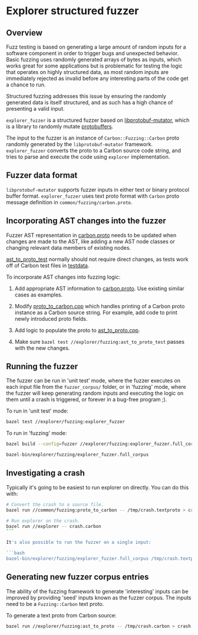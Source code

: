 # Explorer structured fuzzer

<!--
Part of the Carbon Language project, under the Apache License v2.0 with LLVM
Exceptions. See /LICENSE for license information.
SPDX-License-Identifier: Apache-2.0 WITH LLVM-exception
-->

## Overview

Fuzz testing is based on generating a large amount of random inputs for a
software component in order to trigger bugs and unexpected behavior. Basic
fuzzing uses randomly generated arrays of bytes as inputs, which works great for
some applications but is problematic for testing the logic that operates on
highly structured data, as most random inputs are immediately rejected as
invalid before any interesting parts of the code get a chance to run.

Structured fuzzing addresses this issue by ensuring the randomly generated data
is itself structured, and as such has a high chance of presenting a valid input.

`explorer_fuzzer` is a structured fuzzer based on
[libprotobuf-mutator](https://github.com/google/libprotobuf-mutator), which is a
library to randomly mutate
[protobuffers](https://github.com/protocolbuffers/protobuf).

The input to the fuzzer is an instance of `Carbon::Fuzzing::Carbon` proto
randomly generated by the `libprotobuf-mutator` framework. `explorer_fuzzer`
converts the proto to a Carbon source code string, and tries to parse and
execute the code using `explorer` implementation.

## Fuzzer data format

`libprotobuf-mutator` supports fuzzer inputs in either text or binary protocol
buffer format. `explorer_fuzzer` uses text proto format with `Carbon` proto
message definition in `common/fuzzing/carbon.proto`.

## Incorporating AST changes into the fuzzer

Fuzzer AST representation in [carbon.proto](/common/fuzzing/carbon.proto) needs
to be updated when changes are made to the AST, like adding a new AST node
classes or changing relevant data members of existing nodes.

[ast_to_proto_test](ast_to_proto_test.cpp) normally should not require direct
changes, as tests work off of Carbon test files in
[testdata](/explorer/testdata).

To incorporate AST changes into fuzzing logic:

1. Add appropriate AST information to
   [carbon.proto](/common/fuzzing/carbon.proto). Use existing similar cases as
   examples.

2. Modify [proto_to_carbon.cpp](/common/fuzzing/proto_to_carbon.cpp) which
   handles printing of a Carbon proto instance as a Carbon source string. For
   example, add code to print newly introduced proto fields.

3. Add logic to populate the proto to
   [ast_to_proto.cpp](/explorer/fuzzing/ast_to_proto.cpp).

4. Make sure `bazel test //explorer/fuzzing:ast_to_proto_test` passes with the
   new changes.

## Running the fuzzer

The fuzzer can be run in 'unit test' mode, where the fuzzer executes on each
input file from the `fuzzer_corpus/` folder, or in 'fuzzing' mode, where the
fuzzer will keep generating random inputs and executing the logic on them until
a crash is triggered, or forever in a bug-free program ;).

To run in 'unit test' mode:

```bash
bazel test //explorer/fuzzing:explorer_fuzzer
```

To run in 'fuzzing' mode:

```bash
bazel build --config=fuzzer //explorer/fuzzing:explorer_fuzzer.full_corpus

bazel-bin/explorer/fuzzing/explorer_fuzzer.full_corpus
```

## Investigating a crash

Typically it's going to be easiest to run explorer on directly. You can do this
with:

````bash
# Convert the crash to a source file.
bazel run //common/fuzzing:proto_to_carbon -- /tmp/crash.textproto > crash.carbon

# Run explorer on the crash.
bazel run //explorer -- crash.carbon
```

It's also possible to run the fuzzer on a single input:

```bash
bazel-bin/explorer/fuzzing/explorer_fuzzer.full_corpus /tmp/crash.textproto
````

## Generating new fuzzer corpus entries

The ability of the fuzzing framework to generate 'interesting' inputs can be
improved by providing 'seed' inputs known as the fuzzer corpus. The inputs need
to be a `Fuzzing::Carbon` text proto.

To generate a text proto from Carbon source:

```bash
bazel run //explorer/fuzzing:ast_to_proto -- /tmp/crash.carbon > crash.textproto
```
